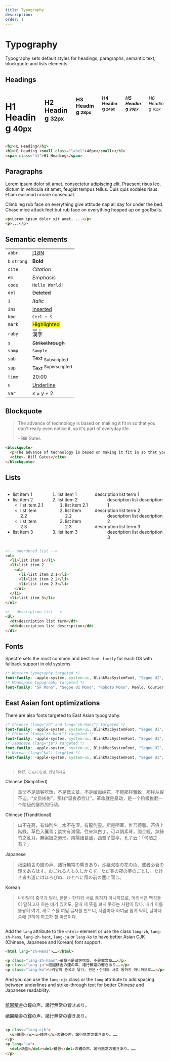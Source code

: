 ```yaml
---
title: Typography
description: 
order: 1
---
```


# Typography

Typography sets default styles for headings, paragraphs, semantic text, blockquote and lists elements.

## Headings

<div class="vp-raw docs-demo columns">
  <div class="column col-12">
    <h1>H1 Heading <small class="label">40px</small></h1>
  </div>
  <div class="column col-12">
    <h2>H2 Heading <small class="label">32px</small></h2>
  </div>
  <div class="column col-12">
    <h3>H3 Heading <small class="label">28px</small></h3>
  </div>
  <div class="column col-12">
    <h4>H4 Heading <small class="label">24px</small></h4>
  </div>
  <div class="column col-12">
    <h5>H5 Heading <small class="label">20px</small></h5>
  </div>
  <div class="column col-12">
    <h6>H6 Heading <small class="label">16px</small></h6>
  </div>
</div>

```html
<h1>H1 Heading</h1>
<h1>H1 Heading <small class="label">40px</small></h1>
<span class="h1">H1 Heading</span>
```

## Paragraphs

Lorem ipsum dolor sit amet, consectetur [adipiscing elit](#typography). Praesent risus leo, dictum in vehicula sit amet, feugiat tempus tellus. Duis quis sodales risus. Etiam euismod ornare consequat.

Climb leg rub face on everything give attitude nap all day for under the bed. Chase mice attack feet but rub face on everything hopped up on goofballs.

```html
<p>Lorem ipsum dolor sit amet, ...</p>
<p>...</p>
```

## Semantic elements


<table class="table">
  <tr>
    <td><code class="ml-2">abbr</code></td>
    <td><abbr title="Internationalization">I18N</abbr></td>
  </tr>
  <tr>
    <td>
      <code class="ml-2">b</code>
      <code class="ml-2">strong</code>
    </td>
    <td><strong>Bold</strong></td>
  </tr>
  <tr>
    <td><code class="ml-2">cite</code></td>
    <td><cite>Citation</cite></td>
  </tr>
  <tr>
    <td><code class="ml-2">em</code></td>
    <td><em>Emphasis</em></td>
  </tr>
  <tr>
    <td><code class="ml-2">code</code></td>
    <td><code>Hello World!</code></td>
  </tr>
  <tr>
    <td><code class="ml-2">del</code></td>
    <td><del>Deleted</del></td>
  </tr>
  <tr>
    <td><code class="ml-2">i</code></td>
    <td><i>Italic</i></td>
  </tr>
  <tr>
    <td><code class="ml-2">ins</code></td>
    <td><ins>Inserted</ins></td>
  </tr>
  <tr>
    <td><code class="ml-2">kbd</code></td>
    <td><kbd>Ctrl + S</kbd></td>
  </tr>
  <tr>
    <td><code class="ml-2">mark</code></td>
    <td><mark>Highlighted</mark></td>
  </tr>
  <tr>
    <td><code class="ml-2">ruby</code></td>
    <td><ruby>漢 <rt>kan</rt>字 <rt>ji</rt> </ruby></td>
  </tr>
  <tr>
    <td><code class="ml-2">s</code></td>
    <td><s>Strikethrough</s></td>
  </tr>
  <tr>
    <td><code class="ml-2">samp</code></td>
    <td><samp>Sample</samp></td>
  </tr>
  <tr>
    <td><code class="ml-2">sub</code></td>
    <td>Text <sub>Subscripted</sub></td>
  </tr>
  <tr>
    <td><code class="ml-2">sup</code></td>
    <td>Text <sup>Superscripted</sup></td>
  </tr>
  <tr>
    <td><code class="ml-2">time</code></td>
    <td><time>20:00</time></td>
  </tr>
  <tr>
    <td><code class="ml-2">u</code></td>
    <td><u>Underline</u></td>
  </tr>
  <tr>
    <td><code class="ml-2">var</code></td>
    <td><span><var>x</var> = <var>y</var> + 2</span></td>
  </tr>
</table>


## Blockquote

> The advance of technology is based on making it fit in so that you don't really even notice it, so it's part of everyday life.
> 
> \- Bill Gates 

```html
<blockquote>
  <p>The advance of technology is based on making it fit in so that you don't really even notice it, so it's part of everyday life. </p>
  <cite>- Bill Gates</cite>
</blockquote>
```

## Lists

<div class="vp-raw docs-demo columns">
  <div class="column col-4 col-xs-12">
    <ul class="list">
      <li>list item 1</li>
      <li>list item 2
        <ul>
          <li>list item 2.1</li>
          <li>list item 2.2</li>
          <li>list item 2.3</li>
        </ul>
      </li>
      <li>list item 3</li>
    </ul>
  </div>
  <div class="column col-4 col-xs-12">
    <ol class="list">
      <li>list item 1</li>
      <li>list item 2
        <ol>
          <li>list item 2.1</li>
          <li>list item 2.2</li>
          <li>list item 2.3</li>
        </ol>
      </li>
      <li>list item 3</li>
    </ol>
  </div>
  <div class="column col-4 col-xs-12">
    <dl class="list">
      <dt>description list term 1</dt>
      <dd>description list description 1</dd>
      <dt>description list term 2</dt>
      <dd>description list description 2</dd>
      <dt>description list term 3</dt>
      <dd>description list description 3</dd>
    </dl>
  </div>
</div>

```html
<!-- unordered list -->
<ul>
  <li>list item 1</li>
  <li>list item 2
    <ul>
      <li>list item 2.1</li>
      <li>list item 2.2</li>
      <li>list item 2.3</li>
    </ul>
  </li>
  <li>list item 3</li>
</ul>

<!-- description list -->
<dl>
  <dt>description list term</dt>
  <dd>description list description</dd>
</dl>
```

## Fonts

Spectre sets the most common and best `font-family` for each OS with fallback support in old systems.

```scss
/* Western typography targeted */
font-family: -apple-system, system-ui, BlinkMacSystemFont, "Segoe UI", Roboto, "Helvetica Neue", sans-serif;
/* Monospace typography targeted */
font-family: "SF Mono", "Segoe UI Mono", "Roboto Mono", Menlo, Courier, monospace;
```

## East Asian font optimizations


There are also fonts targeted to East Asian typography.

```scss
/* Chinese (lang="zh" and lang="zh-Hans") targeted */
font-family: -apple-system, system-ui, BlinkMacSystemFont, "Segoe UI", Roboto, "PingFang SC", "Hiragino Sans GB", "Microsoft YaHei", "Helvetica Neue", sans-serif;
/* Chinese (lang="zh-Hant") targeted */
font-family: -apple-system, system-ui, BlinkMacSystemFont, "Segoe UI", Roboto, "PingFang TC", "Hiragino Sans CNS", "Microsoft JhengHei", "Helvetica Neue", sans-serif;
/* Japanese (lang="ja") targeted */
font-family: -apple-system, system-ui, BlinkMacSystemFont, "Segoe UI", Roboto, "Hiragino Sans", "Hiragino Kaku Gothic Pro", "Yu Gothic", YuGothic, Meiryo, "Helvetica Neue", sans-serif;
/* Korean (lang="ko") targeted */
font-family: -apple-system, system-ui, BlinkMacSystemFont, "Segoe UI", Roboto, "Malgun Gothic", "Helvetica Neue", sans-serif;
```


<div class="vp-raw docs-demo columns">
  <div class="column">
    <blockquote class="h5"><small class="lang-zh-hans">你好</small>, <small class="lang-ja">こんにちは</small>, <small class="lang-ko">안녕하세요</small></blockquote>
    <p class="h6">Chinese (Simplified)</p>
    <blockquote class="lang-zh-hans">革命不是请客吃饭，不是做文章，不是绘画绣花，不能那样雅致，那样从容不迫，“文质彬彬”，那样“温良恭俭让”。革命就是暴动，是一个阶级推翻一个阶级的暴烈的行动。</blockquote>
    <p class="h6">Chinese (Tranditional)</p>
    <blockquote class="lang-zh-hant">山不在高，有仙則名；水不在深，有龍則靈。斯是陋室，惟吾德馨。苔痕上階綠，草色入簾青；談笑有鴻儒，往來無白丁。可以調素琴，閱金經。無絲竹之亂耳，無案牘之勞形。南陽諸葛廬，西蜀子雲亭。孔子云：「何陋之有？」</blockquote>
    <p class="h6">Japanese</p>
    <blockquote class="lang-ja">祇園精舎の鐘の声、諸行無常の響きあり。沙羅双樹の花の色、盛者必衰の理をあらはす。おごれる人も久しからず。ただ春の夜の夢のごとし。たけき者も遂にはほろびぬ、ひとへ‌​に風の前の塵に同じ。</blockquote>
    <p class="h6">Korean</p>
    <blockquote class="lang-ko">나라말이 중국과 달라, 한문・한자와 서로 통하지 아니하므로, 어리석은 백성들이 말하고자 하는 바가 있어도, 끝내 제 뜻을 펴지 못하는 사람이 많다. 내가 이를 불쌍히 여겨, 새로 스물 여덟 글자를 만드니, 사람마다 하여금 쉽게 익혀, 날마다 씀에 편하게 하고자 할 따름이다.</blockquote>
  </div>
</div>

Add the `lang` attribute to the `<html>` element or use the class `lang-zh`, `lang-zh-hans`, `lang-zh-hant`, `lang-ja` or `lang-ko` to have better Asian CJK (Chinese, Japanese and Korean) font support.

```html
<html lang="zh-Hans">……</html>

<p class="lang-zh-hans">革命不是请客吃饭，不是做文章……</p>
<p class="lang-ja">祇園精舎の鐘の声、諸行無常の響きあり……</p>
<p class="lang-ko">나라말이 중국과 달라, 한문・한자와 서로 통하지 아니하므로……</p>
```

And you can use the `lang-cjk` class or the `lang` attribute to add spacing between underlines and strike-through text for better Chinese and Japanese readability.

<div class="vp-raw docs-demo columns">
  <div class="column">
    <p lang="ja">
      <u>祇園</u><u>精舎</u>の鐘の声、諸行無常の響きあり。
    </p>
    <p lang="ja">
      <del>祇園</del><del>精舎</del>の鐘の声、諸行無常の響きあり。
    </p>
  </div>
</div>

```html
<p class="lang-cjk">
  <u>祇園</u><u>精舎</u>の鐘の声、諸行無常の響きあり。……
</p>
<p lang="ja">
  <del>祇園</del><del>精舎</del>の鐘の声、諸行無常の響きあり。……
</p>
```

<!-- @see https://github.com/spectre-org/spectre-docs/issues/17 -->
